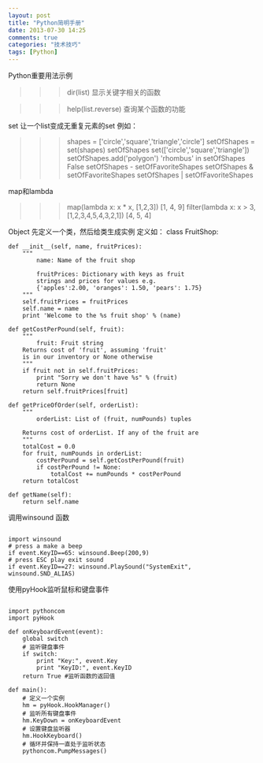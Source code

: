 ```yaml
---
layout: post
title: "Python简明手册"
date: 2013-07-30 14:25
comments: true
categories: "技术技巧"
tags: [Python]
---
```

Python重要用法示例

>>> dir(list)
显示关键字相关的函数

>>> help(list.reverse)
查询某个函数的功能

set 让一个list变成无重复元素的set
例如：
>>> shapes = ['circle','square','triangle','circle']
>>> setOfShapes = set(shapes)
>>> setOfShapes 
set(['circle','square','triangle']) 
>>> setOfShapes.add('polygon') 
>>> 'rhombus' in setOfShapes 
False 
>>> setOfShapes - setOfFavoriteShapes 
>>> setOfShapes & setOfFavoriteShapes 
>>> setOfShapes | setOfFavoriteShapes 


map和lambda
>>> map(lambda x: x * x, [1,2,3])
[1, 4, 9]
>>> filter(lambda x: x > 3, [1,2,3,4,5,4,3,2,1])
[4, 5, 4]

Object 先定义一个类，然后给类生成实例
定义如：
class FruitShop:

    def __init__(self, name, fruitPrices):
        """
            name: Name of the fruit shop
            
            fruitPrices: Dictionary with keys as fruit 
            strings and prices for values e.g. 
            {'apples':2.00, 'oranges': 1.50, 'pears': 1.75} 
        """
        self.fruitPrices = fruitPrices
        self.name = name
        print 'Welcome to the %s fruit shop' % (name)
        
    def getCostPerPound(self, fruit):
        """
            fruit: Fruit string
        Returns cost of 'fruit', assuming 'fruit'
        is in our inventory or None otherwise
        """
        if fruit not in self.fruitPrices:
            print "Sorry we don't have %s" % (fruit)
            return None
        return self.fruitPrices[fruit]
        
    def getPriceOfOrder(self, orderList):
        """
            orderList: List of (fruit, numPounds) tuples
            
        Returns cost of orderList. If any of the fruit are  
        """ 
        totalCost = 0.0             
        for fruit, numPounds in orderList:
            costPerPound = self.getCostPerPound(fruit)
            if costPerPound != None:
                totalCost += numPounds * costPerPound
        return totalCost
    
    def getName(self):
        return self.name

调用winsound 函数  
<pre><code>
import winsound
# press a make a beep
if event.KeyID==65: winsound.Beep(200,9)
# press ESC play exit sound
if event.KeyID==27: winsound.PlaySound("SystemExit", winsound.SND_ALIAS)
</code></pre>


使用pyHook监听鼠标和键盘事件  
<pre><code>
import pythoncom
import pyHook

def onKeyboardEvent(event):
	global switch
	# 监听键盘事件
	if switch:
		print "Key:", event.Key
		print "KeyID:", event.KeyID
	return True #监听函数的返回值

def main():
	# 定义一个实例
	hm = pyHook.HookManager()
	# 监听所有键盘事件
	hm.KeyDown = onKeyboardEvent
	# 设置键盘监听器
	hm.HookKeyboard()
	# 循环并保持一直处于监听状态
	pythoncom.PumpMessages()
</code></pre>
